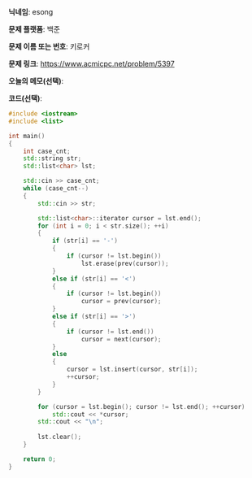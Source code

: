 **닉네임**: esong

**문제 플랫폼**: 백준

**문제 이름 또는 번호**: 키로커

**문제 링크**: https://www.acmicpc.net/problem/5397

**오늘의 메모(선택)**:

**코드(선택)**:
```cpp
#include <iostream>
#include <list>

int main()
{
	int	case_cnt;
	std::string	str;
	std::list<char>	lst;

	std::cin >> case_cnt;
	while (case_cnt--)
	{
		std::cin >> str;

		std::list<char>::iterator cursor = lst.end();
		for (int i = 0; i < str.size(); ++i)
		{
			if (str[i] == '-')
			{
				if (cursor != lst.begin())
					lst.erase(prev(cursor));
			}
			else if (str[i] == '<')
			{
				if (cursor != lst.begin())
					cursor = prev(cursor);
			}
			else if (str[i] == '>')
			{
				if (cursor != lst.end())
					cursor = next(cursor);
			}
			else
			{
				cursor = lst.insert(cursor, str[i]);
				++cursor;
			}
		}

		for (cursor = lst.begin(); cursor != lst.end(); ++cursor)
			std::cout << *cursor;
		std::cout << "\n";
		
		lst.clear();
	}

	return 0;
}

```

